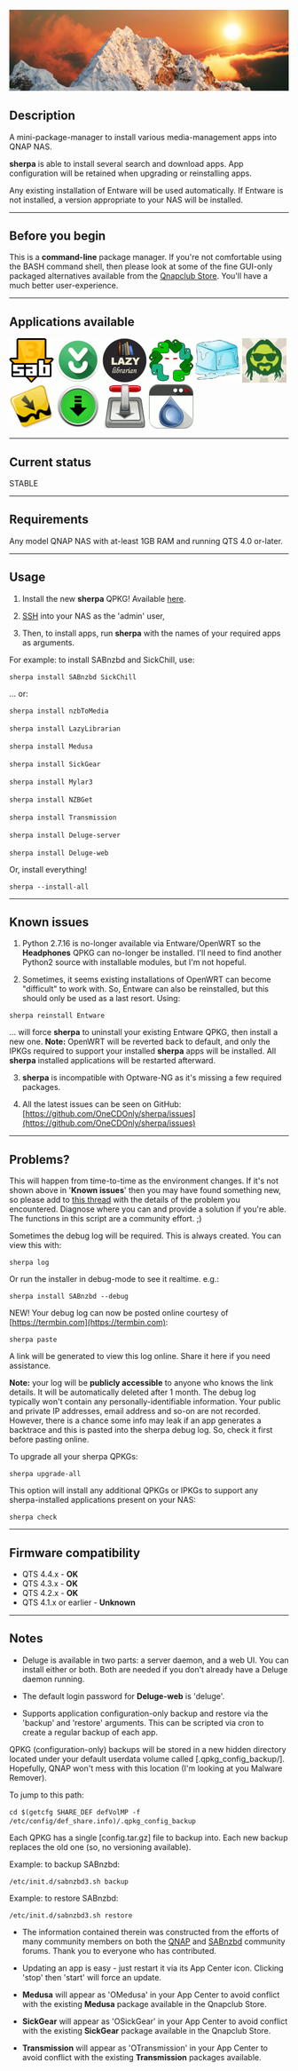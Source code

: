 ![icon](images/sherpa.wide.png)

## Description

A mini-package-manager to install various media-management apps into QNAP NAS.

**sherpa** is able to install several search and download apps. App configuration will be retained when upgrading or reinstalling apps.

Any existing installation of Entware will be used automatically. If Entware is not installed, a version appropriate to your NAS will be installed.

---
## Before you begin

This is a **command-line** package manager. If you're not comfortable using the BASH command shell, then please look at some of the fine GUI-only packaged alternatives available from the [Qnapclub Store](https://qnapclub.eu/en). You'll have a much better user-experience.

---
## Applications available
[![SABnzbd](images/SABnzbd.gif)](https://github.com/sabnzbd/sabnzbd)
[![nzbToMedia](images/nzbToMedia.gif)](https://github.com/clinton-hall/nzbToMedia)
[![LaztLibrarian](images/LazyLibrarian.gif)](https://lazylibrarian.gitlab.io/)
[![Medusa](images/OMedusa.gif)](https://github.com/pymedusa/Medusa)
[![SickChill](images/SickChill.gif)](https://github.com/SickChill/SickChill)
[![SickGear](images/OSickGear.gif)](https://github.com/SickGear/SickGear)
[![Mylar3](images/Mylar3.gif)](https://github.com/mylar3/mylar3)
[![NZBGet](images/NZBGet.gif)](https://nzbget.net/)
[![Transmission](images/OTransmission.gif)](https://transmissionbt.com/)
[![Deluge](images/Deluge-web.gif)](https://dev.deluge-torrent.org/)

---
## Current status

STABLE

---
## Requirements

Any model QNAP NAS with at-least 1GB RAM and running QTS 4.0 or-later.

---
## Usage

1) Install the new **sherpa** QPKG! Available [here](https://qnapclub.eu/en/qpkg/1018).

1) [SSH](https://www.qnap.com/en/how-to/knowledge-base/article/how-to-access-qnap-nas-by-ssh/) into your NAS as the 'admin' user,

4) Then, to install apps, run **sherpa** with the names of your required apps as arguments.

For example: to install SABnzbd and SickChill, use:

```
sherpa install SABnzbd SickChill
```

... or:

```
sherpa install nzbToMedia

sherpa install LazyLibrarian

sherpa install Medusa

sherpa install SickGear

sherpa install Mylar3

sherpa install NZBGet

sherpa install Transmission

sherpa install Deluge-server

sherpa install Deluge-web
```

Or, install everything!
```
sherpa --install-all
```

---
## Known issues

1) Python 2.7.16 is no-longer available via Entware/OpenWRT so the **Headphones** QPKG can no-longer be installed. I'll need to find another Python2 source with installable modules, but I'm not hopeful.

2) Sometimes, it seems existing installations of OpenWRT can become "difficult" to work with. So, Entware can also be reinstalled, but this should only be used as a last resort. Using:

```
sherpa reinstall Entware
```

... will force **sherpa** to uninstall your existing Entware QPKG, then install a new one. **Note:** OpenWRT will be reverted back to default, and only the IPKGs required to support your installed **sherpa** apps will be installed. All **sherpa** installed applications will be restarted afterward.


3) **sherpa** is incompatible with Optware-NG as it's missing a few required packages.


4) All the latest issues can be seen on GitHub: [https://github.com/OneCDOnly/sherpa/issues](https://github.com/OneCDOnly/sherpa/issues)

---
## Problems?

This will happen from time-to-time as the environment changes. If it's not shown above in '**Known issues**' then you may have found something new, so please add to [this thread](https://forum.qnap.com/viewtopic.php?f=320&t=132373) with the details of the problem you encountered. Diagnose where you can and provide a solution if you're able. The functions in this script are a community effort. ;)

Sometimes the debug log will be required. This is always created. You can view this with:

```
sherpa log
```

Or run the installer in debug-mode to see it realtime. e.g.:

```
sherpa install SABnzbd --debug
```
NEW! Your debug log can now be posted online courtesy of [https://termbin.com](https://termbin.com):

```
sherpa paste
```

A link will be generated to view this log online. Share it here if you need assistance.

**Note:** your log will be **publicly accessible** to anyone who knows the link details. It will be automatically deleted after 1 month. The debug log typically won't contain any personally-identifiable information. Your public and private IP addresses, email address and so-on are not recorded. However, there is a chance some info may leak if an app generates a backtrace and this is pasted into the sherpa debug log. So, check it first before pasting online.

To upgrade all your sherpa QPKGs:

```
sherpa upgrade-all
```

This option will install any additional QPKGs or IPKGs to support any sherpa-installed applications present on your NAS:

```
sherpa check
```


---
## Firmware compatibility

* QTS 4.4.x - **OK**
* QTS 4.3.x - **OK**
* QTS 4.2.x - **OK**
* QTS 4.1.x or earlier - **Unknown**

---
## Notes

* Deluge is available in two parts: a server daemon, and a web UI. You can install either or both. Both are needed if you don't already have a Deluge daemon running.

* The default login password for **Deluge-web** is 'deluge'.

* Supports application configuration-only backup and restore via the 'backup' and 'restore' arguments. This can be scripted via cron to create a regular backup of each app.

QPKG (configuration-only) backups will be stored in a new hidden directory located under your default userdata volume called [.qpkg_config_backup/]. Hopefully, QNAP won't mess with this location (I'm looking at you Malware Remover).

To jump to this path:

```
cd $(getcfg SHARE_DEF defVolMP -f /etc/config/def_share.info)/.qpkg_config_backup
```

Each QPKG has a single [config.tar.gz] file to backup into. Each new backup replaces the old one (so, no versioning available).

Example: to backup SABnzbd:

```
/etc/init.d/sabnzbd3.sh backup
```
Example: to restore SABnzbd:
```
/etc/init.d/sabnzbd3.sh restore
```

* The information contained therein was constructed from the efforts of many community members on both the [QNAP](https://forum.qnap.com/viewtopic.php?f=320&t=132373) and [SABnzbd](https://forums.sabnzbd.org/) community forums. Thank you to everyone who has contributed.

* Updating an app is easy - just restart it via its App Center icon. Clicking 'stop' then 'start' will force an update.

* **Medusa** will appear as 'OMedusa' in your App Center to avoid conflict with the existing **Medusa** package available in the Qnapclub Store.

* **SickGear** will appear as 'OSickGear' in your App Center to avoid conflict with the existing **SickGear** package available in the Qnapclub Store.

* **Transmission** will appear as 'OTransmission' in your App Center to avoid conflict with the existing **Transmission** packages available.
